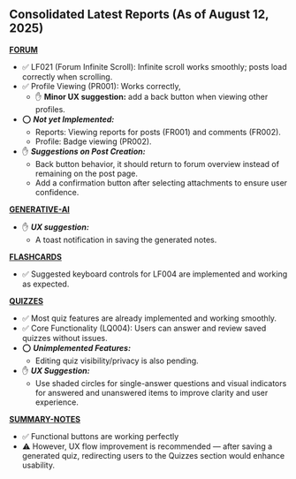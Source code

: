 ## Consolidated Latest Reports (As of August 12, 2025)
[**FORUM**](./forums/aug-12-25.md)
- ✅ LF021 (Forum Infinite Scroll): Infinite scroll works smoothly; posts load correctly when scrolling.
- ✅ Profile Viewing (PR001): Works correctly, 
    - ✋ **Minor UX suggestion:** add a back button when viewing other profiles.
- ⭕ ***Not yet Implemented:***
    - Reports: Viewing reports for posts (FR001) and comments (FR002).
    - Profile: Badge viewing (PR002).
- ✋ ***Suggestions on Post Creation:***
    - Back button behavior, it should return to forum overview instead of remaining on the post page.
    - Add a confirmation button after selecting attachments to ensure user confidence.

[**GENERATIVE-AI**](./generative-ai/aug-12-25.md)
- ✋ ***UX suggestion:***
    - A toast notification in saving the generated notes.

[**FLASHCARDS**](./flashcards/aug-07-25.md)
- ✅ Suggested keyboard controls for LF004 are implemented and working as expected.

[**QUIZZES**](./quizzes/aug-4-25.md)
- ✅ Most quiz features are already implemented and working smoothly.
- ✅ Core Functionality (LQ004): Users can answer and review saved quizzes without issues.
- ⭕ ***Unimplemented Features:***
    - Editing quiz visibility/privacy is also pending.
- ✋ ***UX Suggestion:*** 
    - Use shaded circles for single-answer questions and visual indicators for answered and unanswered items to improve clarity and user experience.

[**SUMMARY-NOTES**](./summary-notes/aug-07-25.md)
- ✅ Functional buttons are working perfectly
- ⚠️ However, UX flow improvement is recommended — after saving a generated quiz, redirecting users to the Quizzes section would enhance usability.